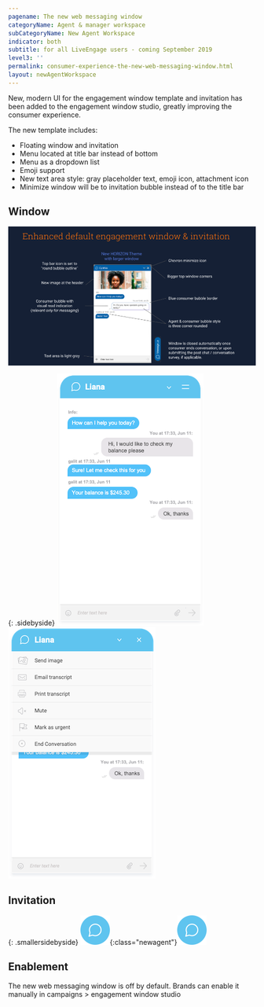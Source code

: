 ```yaml
---
pagename: The new web messaging window
categoryName: Agent & manager workspace
subCategoryName: New Agent Workspace
indicator: both
subtitle: for all LiveEngage users - coming September 2019
level3: ''
permalink: consumer-experience-the-new-web-messaging-window.html
layout: newAgentWorkspace
---
```


New, modern UI for the engagement window template and invitation has been added to the engagement window studio, greatly improving the consumer experience.

The new template includes:
* Floating window and invitation
* Menu located at title bar instead of bottom
* Menu as a dropdown list
* Emoji support
* New text area style: gray placeholder text, emoji icon, attachment icon
* Minimize window will be to invitation bubble instead of to the title bar

## Window

![alt text](img/enhanced-engagement-window-consumer-exp.png)

{: .sidebyside}
![alt text](img/new-window-template-2.png)![alt text](img/new-window-template.png)


## Invitation

{: .smallersidebyside}
![alt text](img/new-messaging-invitation-1.png){:class="newagent"}![alt text](img/new-messaging-invitation-1.png)

## Enablement

The new web messaging window is off by default. Brands can enable it manually in campaigns > engagement window studio
